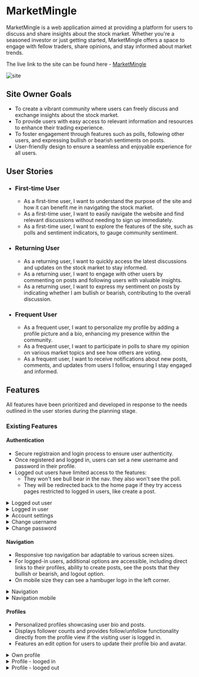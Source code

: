 # MarketMingle

MarketMingle is a web application aimed at providing a platform for users to discuss and share insights about the stock market. Whether you're a seasoned investor or just getting started, MarketMingle offers a space to engage with fellow traders, share opinions, and stay informed about market trends.

The live link to the site can be found here - [MarketMingle](https://marketmingle-d94891f1357b.herokuapp.com/)

![site](docs/readme_images/stockforum.png)

## Site Owner Goals

- To create a vibrant community where users can freely discuss and exchange insights about the stock market.
- To provide users with easy access to relevant information and resources to enhance their trading experience.
- To foster engagement through features such as polls, following other users, and expressing bullish or bearish sentiments on posts.
- User-friendly design to ensure a seamless and enjoyable experience for all users.

## User Stories

- ### First-time User
  - As a first-time user, I want to understand the purpose of the site and how it can benefit me in navigating the stock market.
  - As a first-time user, I want to easily navigate the website and find relevant discussions without needing to sign up immediately.
  - As a first-time user, I want to explore the features of the site, such as polls and sentiment indicators, to gauge community sentiment.

- ### Returning User
  - As a returning user, I want to quickly access the latest discussions and updates on the stock market to stay informed.
  - As a returning user, I want to engage with other users by commenting on posts and following users with valuable insights.
  - As a returning user, I want to express my sentiment on posts by indicating whether I am bullish or bearish, contributing to the overall discussion.

- ### Frequent User
  - As a frequent user, I want to personalize my profile by adding a profile picture and a bio, enhancing my presence within the community.
  - As a frequent user, I want to participate in polls to share my opinion on various market topics and see how others are voting.
  - As a frequent user, I want to receive notifications about new posts, comments, and updates from users I follow, ensuring I stay engaged and informed.

## Features

All features have been prioritized and developed in response to the needs outlined in the user stories during the planning stage.

### Existing Features

#### Authentication

- Secure registraion and login process to ensure user authenticity.
- Once registered and logged in, users can set a new username and password in their profile.
- Logged out users have limited access to the features:
    - They won't see bull bear in the nav. they also won't see the poll.
    - They will be redirected back to the home page if they try access pages restricted to logged in users, like create a post.

<details><summary>Logged out user</summary>
<img src="">
</details>
<details><summary>Logged in user</summary>
<img src="">
</details>
<details><summary>Account settings</summary>
<img src="">
</details>
<details><summary>Change username</summary>
<img src="">
</details>
<details><summary>Change password</summary>
<img src="">
</details>

#### Navigation

- Responsive top navigation bar adaptable to various screen sizes.
- For logged-in users, additional options are accessible, including direct links to their profiles, ability to create posts, see the posts that they bullish or bearish, and logout option.
- On mobile size they can see a hambuger logo in the left corner.

<details><summary>Navigation</summary>
<img src="">
</details>
<details><summary>Navigation mobile</summary>
<img src="">
</details>

#### Profiles

- Personalized profiles showcasing user bio and posts.
- Displays follower counts and provides follow/unfollow functionality directly from the profile view if the visiting user is logged in.
- Features an edit option for users to update their profile bio and avatar.

<details><summary>Own profile</summary>
<img src="">
</details>
<details><summary>Profile - looged in</summary>
<img src="">
</details>
<details><summary>Profile - looged out</summary>
<img src="">
</details>


